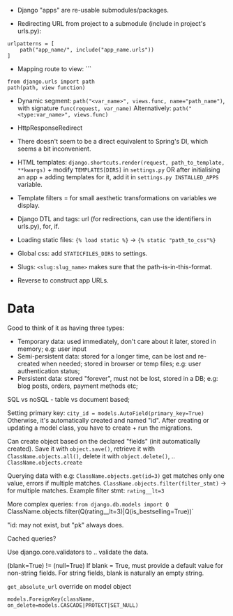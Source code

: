 - Django "apps" are re-usable submodules/packages.

- Redirecting URL from project to a submodule (include in project's urls.py):
```
urlpatterns = [   
    path("app_name/", include("app_name.urls"))  
]
```
- Mapping route to view: ```
```
from django.urls import path
path(path, view function)
```
- Dynamic segment: `path("<var_name>", views.func, name="path_name")`, with signature `func(request, var_name)`
	Alternatively: `path("<type:var_name>", views.func)`
- HttpResponseRedirect
- There doesn't seem to be a direct equivalent to Spring's DI, which seems a bit inconvenient.
- HTML templates: `django.shortcuts.render(request, path_to_template, **kwargs)` + modify `TEMPLATES[DIRS]` in `settings.py` OR after initialising an app + adding templates for it, add it in `settings.py INSTALLED_APPS` variable. 
- Template filters = for small aesthetic transformations on variables we display.
- Django DTL and tags: url (for redirections, can use the identifiers in urls.py), for, if.

- Loading static files: `{% load static %}` -> `{% static "path_to_css"%}`
- Global css: add `STATICFILES_DIRS` to settings.
- Slugs: `<slug:slug_name>` makes sure that the path-is-in-this-format.
- Reverse to construct app URLs.

# Data #

Good to think of it as having three types:
- Temporary data: used immediately, don't care about it later, stored in memory; e.g: user input
- Semi-persistent data: stored for a longer time, can be lost and re-created when needed; stored in browser or temp files; e.g: user authentication status;
- Persistent data: stored "forever", must not be lost, stored in a DB; e.g: blog posts, orders, payment methods etc;

SQL vs noSQL - table vs document based;

Setting primary key: `city_id = models.AutoField(primary_key=True)`
Otherwise, it's automatically created and named "id".
After creating or updating a model class, you have to create + run the migrations.

Can create object based on the declared "fields" (init automatically created).
Save it with `object.save()`, retrieve it with `ClassName.objects.all()`, delete it with `object.delete()`, .. `ClassName.objects.create`

Querying data with e.g: `ClassName.objects.get(id=3)` get matches only one value, errors if multiple matches.
`ClassName.objects.filter(filter_stmt)` -> for multiple matches.
Example filter stmt: `rating__lt=3`

More complex queries: 
`from django.db.models import Q
`ClassName.objects.filter(Q(rating__lt=3)|Q(is_bestselling=True))`

"id: may not exist, but "pk" always does.

Cached queries?

Use django.core.validators to .. validate the data.

(blank=True) != (null=True)
If blank = True, must provide a default value for non-string fields. For string fields, blank is naturally an empty string.

`get_absolute_url` override on model object

`models.ForeignKey(className, on_delete=models.CASCADE|PROTECT|SET_NULL)` 

